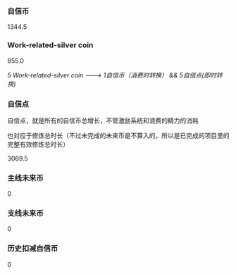 ### 自信币
1344.5

### Work-related-silver coin
855.0

_5 Work-related-silver coin ---> 1自信币（消费时转换） && 5自信点(即时转换)_

### 自信点
自信点，就是所有的自信币总增长，不管激励系统和浪费的精力的消耗

也对应于修炼总时长（不过未完成的未来币是不算入的，所以是已完成的项目里的完整有效修炼总时长）

3069.5

### 主线未来币
0

### 支线未来币
0

### 历史扣减自信币
0
